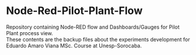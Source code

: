 # Node-Red-Pilot-Plant-Flow
Repository containing Node-RED flow and Dashboards/Gauges for Pilot Plant process view.   
These contents are the backup files about the experiments development for Eduardo Amaro Viana MSc. Course at Unesp-Sorocaba.
 
